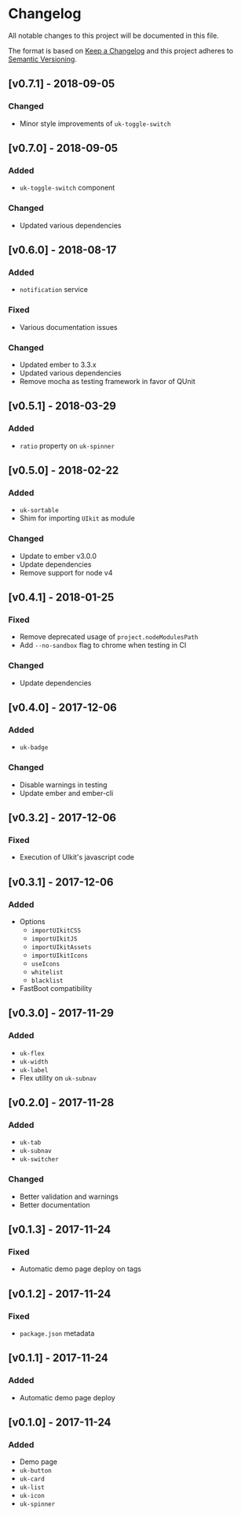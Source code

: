 # Changelog

All notable changes to this project will be documented in this file.

The format is based on [Keep a Changelog](http://keepachangelog.com/en/1.0.0/)
and this project adheres to [Semantic Versioning](http://semver.org/spec/v2.0.0.html).

## [v0.7.1] - 2018-09-05

### Changed

- Minor style improvements of `uk-toggle-switch`

## [v0.7.0] - 2018-09-05

### Added

- `uk-toggle-switch` component

### Changed

- Updated various dependencies

## [v0.6.0] - 2018-08-17

### Added

- `notification` service

### Fixed

- Various documentation issues

### Changed

- Updated ember to 3.3.x
- Updated various dependencies
- Remove mocha as testing framework in favor of QUnit

## [v0.5.1] - 2018-03-29

### Added

- `ratio` property on `uk-spinner`

## [v0.5.0] - 2018-02-22

### Added

- `uk-sortable`
- Shim for importing `UIkit` as module

### Changed

- Update to ember v3.0.0
- Update dependencies
- Remove support for node v4

## [v0.4.1] - 2018-01-25

### Fixed

- Remove deprecated usage of `project.nodeModulesPath`
- Add `--no-sandbox` flag to chrome when testing in CI

### Changed

- Update dependencies

## [v0.4.0] - 2017-12-06

### Added

- `uk-badge`

### Changed

- Disable warnings in testing
- Update ember and ember-cli

## [v0.3.2] - 2017-12-06

### Fixed

- Execution of UIkit's javascript code

## [v0.3.1] - 2017-12-06

### Added

- Options
  - `importUIkitCSS`
  - `importUIkitJS`
  - `importUIkitAssets`
  - `importUIkitIcons`
  - `useIcons`
  - `whitelist`
  - `blacklist`
- FastBoot compatibility

## [v0.3.0] - 2017-11-29

### Added

- `uk-flex`
- `uk-width`
- `uk-label`
- Flex utility on `uk-subnav`

## [v0.2.0] - 2017-11-28

### Added

- `uk-tab`
- `uk-subnav`
- `uk-switcher`

### Changed

- Better validation and warnings
- Better documentation

## [v0.1.3] - 2017-11-24

### Fixed

- Automatic demo page deploy on tags

## [v0.1.2] - 2017-11-24

### Fixed

- `package.json` metadata

## [v0.1.1] - 2017-11-24

### Added

- Automatic demo page deploy

## [v0.1.0] - 2017-11-24

### Added

- Demo page
- `uk-button`
- `uk-card`
- `uk-list`
- `uk-icon`
- `uk-spinner`
